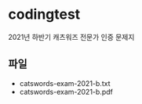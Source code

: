 # codingtest
2021년 하반기 캐츠워즈 전문가 인증 문제지

## 파일
  * catswords-exam-2021-b.txt
  * catswords-exam-2021-b.pdf



